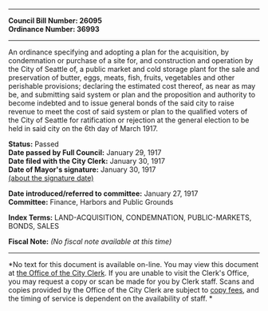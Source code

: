 * * * * *  
  
**Council Bill Number: [](#h0)[](#h2)26095**   
**Ordinance Number: 36993**  
  
* * * * *  
  
An ordinance specifying and adopting a plan for the acquisition, by condemnation or purchase of a site for, and construction and operation by the City of Seattle of, a public market and cold storage plant for the sale and preservation of butter, eggs, meats, fish, fruits, vegetables and other perishable provisions; declaring the estimated cost thereof, as near as may be, and submitting said system or plan and the proposition and authority to become indebted and to issue general bonds of the said city to raise revenue to meet the cost of said system or plan to the qualified voters of the City of Seattle for ratification or rejection at the general election to be held in said city on the 6th day of March 1917.  
  
**Status:** Passed   
**Date passed by Full Council:** January 29, 1917   
**Date filed with the City Clerk:** January 30, 1917   
**Date of Mayor's signature:** January 30, 1917   
[(about the signature date)](/~public/approvaldate.htm)   
  
  
**Date introduced/referred to committee:** January 27, 1917   
**Committee:** Finance, Harbors and Public Grounds   
  
**Index Terms:** LAND-ACQUISITION, CONDEMNATION, PUBLIC-MARKETS, BONDS, SALES  
  
**Fiscal Note:** *(No fiscal note available at this time)*  
  
* * * * *  
  
*No text for this document is available on-line. You may view this document at [the Office of the City Clerk](http://www.seattle.gov/leg/clerk/contactUs.htm). If you are unable to visit the Clerk's Office, you may request a copy or scan be made for you by Clerk staff. Scans and copies provided by the Office of the City Clerk are subject to [copy fees](http://clerk.seattle.gov/~public/clerkfees.htm), and the timing of service is dependent on the availability of staff. *  
  
  
